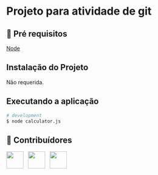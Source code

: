 # Projeto para atividade de git
 
## 🔐 Pré requisitos

<a href="https://nodejs.dev/">Node</a> &nbsp;

## Instalação do Projeto

Não requerida.

## Executando a aplicação

```bash
# development
$ node calculator.js
```

## 🤝 Contribuídores

<a href="https://github.com/angelogluz"><img src="https://github.com/angelogluz.png" width="45" height="45"></a> &nbsp;
<a href="https://github.com/deniann"><img src="https://github.com/deniann.png" width="45" height="45"></a> &nbsp;
<a href = "https://github.com/PedroJardel"><img src="https://github.com/PedroJardel.png" width="45" height="45"></a>&nbsp;

